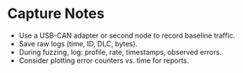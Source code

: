 # Capture Notes

- Use a USB-CAN adapter or second node to record baseline traffic.
- Save raw logs (time, ID, DLC, bytes).
- During fuzzing, log: profile, rate, timestamps, observed errors.
- Consider plotting error counters vs. time for reports.
